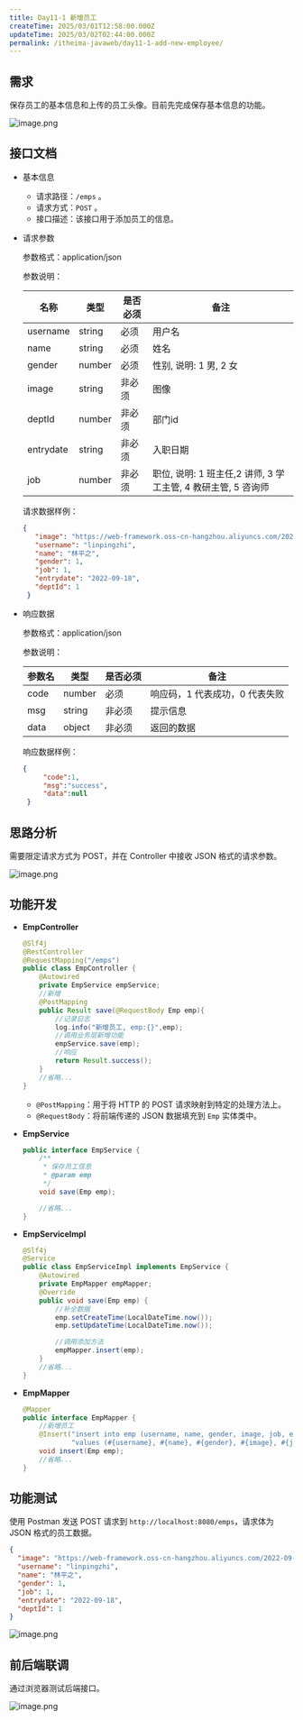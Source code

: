```yaml
---
title: Day11-1 新增员工
createTime: 2025/03/01T12:58:00.000Z
updateTime: 2025/03/02T02:44:00.000Z
permalink: /itheima-javaweb/day11-1-add-new-employee/
---
```


## ****需求****


保存员工的基本信息和上传的员工头像。目前先完成保存基本信息的功能。


![image.png](assets/20f9dfe135596ceeee434ae46695aab9.png)


## ****接口文档****

- 基本信息
	- 请求路径：`/emps` 。
	- 请求方式：`POST` 。
	- 接口描述：该接口用于添加员工的信息。
- 请求参数

	参数格式：application/json


	参数说明：


	| 名称        | 类型     | 是否必须 | 备注                                        |
	| --------- | ------ | ---- | ----------------------------------------- |
	| username  | string | 必须   | 用户名                                       |
	| name      | string | 必须   | 姓名                                        |
	| gender    | number | 必须   | 性别, 说明: 1 男, 2 女                          |
	| image     | string | 非必须  | 图像                                        |
	| deptId    | number | 非必须  | 部门id                                      |
	| entrydate | string | 非必须  | 入职日期                                      |
	| job       | number | 非必须  | 职位, 说明: 1 班主任,2 讲师, 3 学工主管, 4 教研主管, 5 咨询师 |


	请求数据样例：


	```json
	{
	   "image": "https://web-framework.oss-cn-hangzhou.aliyuncs.com/2022-09-03-07-37-38222.jpg",
	   "username": "linpingzhi",
	   "name": "林平之",
	   "gender": 1,
	   "job": 1,
	   "entrydate": "2022-09-18",
	   "deptId": 1
	 }
	```

- 响应数据

	参数格式：application/json


	参数说明：


	| 参数名  | 类型     | 是否必须 | 备注                |
	| ---- | ------ | ---- | ----------------- |
	| code | number | 必须   | 响应码，1 代表成功，0 代表失败 |
	| msg  | string | 非必须  | 提示信息              |
	| data | object | 非必须  | 返回的数据             |


	响应数据样例：


	```json
	{
	     "code":1,
	     "msg":"success",
	     "data":null
	 }
	```


## ****思路分析****


需要限定请求方式为 POST，并在 Controller 中接收 JSON 格式的请求参数。


![image.png](assets/edcbfa6966f769601663fc12b18f6e9f.png)


## ****功能开发****

- **EmpController**

	```java
	@Slf4j
	@RestController
	@RequestMapping("/emps")
	public class EmpController {
	    @Autowired
	    private EmpService empService;
	    //新增
	    @PostMapping
	    public Result save(@RequestBody Emp emp){
	        //记录日志
	        log.info("新增员工, emp:{}",emp);
	        //调用业务层新增功能
	        empService.save(emp);
	        //响应
	        return Result.success();
	    }
	    //省略...
	}
	```

	- `@PostMapping`：用于将 HTTP 的 POST 请求映射到特定的处理方法上。
	- `@RequestBody`：将前端传递的 JSON 数据填充到 `Emp` 实体类中。
- **EmpService**

	```java
	public interface EmpService {
	    /**
	     * 保存员工信息
	     * @param emp
	     */
	    void save(Emp emp);
	
	    //省略...
	}
	```

- **EmpServiceImpl**

	```java
	@Slf4j
	@Service
	public class EmpServiceImpl implements EmpService {
	    @Autowired
	    private EmpMapper empMapper;
	    @Override
	    public void save(Emp emp) {
	        //补全数据
	        emp.setCreateTime(LocalDateTime.now());
	        emp.setUpdateTime(LocalDateTime.now());
	
	        //调用添加方法
	        empMapper.insert(emp);
	    }
	    //省略...
	}
	```

- **EmpMapper**

	```java
	@Mapper
	public interface EmpMapper {
	    //新增员工
	    @Insert("insert into emp (username, name, gender, image, job, entrydate, dept_id, create_time, update_time) " +
	            "values (#{username}, #{name}, #{gender}, #{image}, #{job}, #{entrydate}, #{deptId}, #{createTime}, #{updateTime});")
	    void insert(Emp emp);
	    //省略...
	}
	```


## ****功能测试****


使用 Postman 发送 POST 请求到 `http://localhost:8080/emps`，请求体为 JSON 格式的员工数据。


```json
{
  "image": "https://web-framework.oss-cn-hangzhou.aliyuncs.com/2022-09-03-07-37-38222.jpg",
  "username": "linpingzhi",
  "name": "林平之",
  "gender": 1,
  "job": 1,
  "entrydate": "2022-09-18",
  "deptId": 1
}
```


![image.png](assets/a272e5b2678acff39046bc68e1467af5.png)


## ****前后端联调****


通过浏览器测试后端接口。


![image.png](assets/70aff16a46d5ef58dd36805cc3d0bf2d.png)

